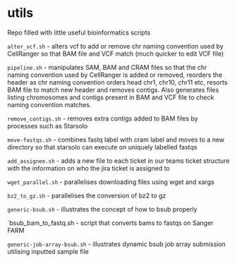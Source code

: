 # utils
Repo filled with little useful bioinformatics scripts

`alter_vcf.sh` - alters vcf to add or remove chr naming convention used by CellRanger so that BAM file and VCF match (much quicker to edit VCF file)

`pipeline.sh` - manipulates SAM, BAM and CRAM files so that the chr naming convention used by CellRanger is added or removed, reorders the header as chr naming convention orders head chr1, chr10, chr11 etc, resorts BAM file to match new header and removes contigs. Also generates files listing chromosomes and contigs present in BAM and VCF file to check naming convention matches.

`remove_contigs.sh` - removes extra contigs added to BAM files by processes such as Starsolo 

`move-fastqs.sh` - combines fastq label with cram label and moves to a new directory so that starsolo can execute on uniquely labelled fastqs

`add_assignee.sh` - adds a new file to each ticket in our teams ticket structure with the information on who the jira ticket is assigned to

`wget_parallel.sh` - parallelises downloading files using wget and xargs

`bz2_to_gz.sh` - parallelises the conversion of bz2 to gz

`generic-bsub.sh` - illustrates the concept of how to bsub properly

`bsub_bam_to_fastq.sh - script that converts bams to fastqs on Sanger FARM

`generic-job-array-bsub.sh` - illustrates dynamic bsub job array submission utilising inputted sample file
